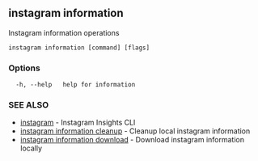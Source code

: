 ## instagram information

Instagram information operations

```
instagram information [command] [flags]
```

### Options

```
  -h, --help   help for information
```

### SEE ALSO

* [instagram](instagram.md)	 - Instagram Insights CLI
* [instagram information cleanup](instagram_information_cleanup.md)	 - Cleanup local instagram information
* [instagram information download](instagram_information_download.md)	 - Download instagram information locally

